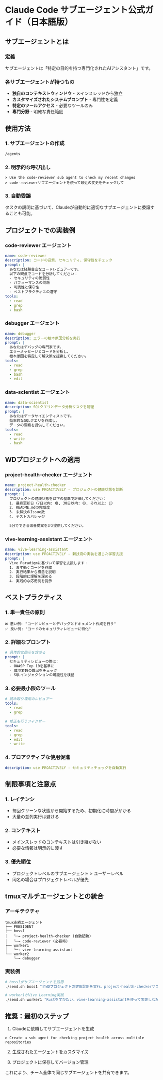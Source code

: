 # Claude Code サブエージェント公式ガイド（日本語版）

## サブエージェントとは

### 定義
サブエージェントは「特定の目的を持つ専門化されたAIアシスタント」です。

### 各サブエージェントが持つもの
- **独自のコンテキストウィンドウ** - メインスレッドから独立
- **カスタマイズされたシステムプロンプト** - 専門性を定義
- **特定のツールアクセス** - 必要なツールのみ
- **専門分野** - 明確な責任範囲

## 使用方法

### 1. サブエージェントの作成
```bash
/agents
```

### 2. 明示的な呼び出し
```
> Use the code-reviewer sub agent to check my recent changes
> code-reviewerサブエージェントを使って最近の変更をチェックして
```

### 3. 自動委譲
タスクの説明に基づいて、Claudeが自動的に適切なサブエージェントに委譲することも可能。

## プロジェクトでの実装例

### code-reviewer エージェント
```yaml
name: code-reviewer
description: コードの品質、セキュリティ、保守性をチェック
prompt: |
  あなたは経験豊富なコードレビュアーです。
  以下の観点でコードを分析してください：
  - セキュリティの脆弱性
  - パフォーマンスの問題
  - 可読性と保守性
  - ベストプラクティスの遵守
tools:
  - read
  - grep
  - bash
```

### debugger エージェント
```yaml
name: debugger
description: エラーの根本原因分析を実行
prompt: |
  あなたはデバッグの専門家です。
  エラーメッセージとコードを分析し、
  根本原因を特定して解決策を提案してください。
tools:
  - read
  - grep
  - bash
  - edit
```

### data-scientist エージェント
```yaml
name: data-scientist
description: SQLクエリとデータ分析タスクを処理
prompt: |
  あなたはデータサイエンティストです。
  効率的なSQLクエリを作成し、
  データの洞察を提供してください。
tools:
  - read
  - write
  - bash
```

## WDプロジェクトへの適用

### project-health-checker エージェント
```yaml
name: project-health-checker
description: use PROACTIVELY - プロジェクトの健康状態を診断
prompt: |
  プロジェクトの健康状態を以下の基準で評価してください：
  1. 最終更新日（7日以内: 🟢, 30日以内: 🟡, それ以上: 🔴）
  2. README.mdの完成度
  3. 未解決のIssue数
  4. テストカバレッジ
  
  5分でできる改善提案を3つ提供してください。
```

### vive-learning-assistant エージェント
```yaml
name: vive-learning-assistant
description: use PROACTIVELY - 新技術の実装を通じた学習支援
prompt: |
  Vive Paradigmに基づいて学習を支援します：
  1. まず動くコードを作成
  2. 実行結果から概念を説明
  3. 段階的に理解を深める
  4. 実践的な応用例を提示
```

## ベストプラクティス

### 1. 単一責任の原則
```
❌ 悪い例: "コードレビューとデバッグとドキュメント作成を行う"
✅ 良い例: "コードのセキュリティレビューに特化"
```

### 2. 詳細なプロンプト
```yaml
# 具体的な指示を含める
prompt: |
  セキュリティレビューの際は：
  - OWASP Top 10を基準に
  - 環境変数の露出をチェック
  - SQLインジェクションの可能性を検証
```

### 3. 必要最小限のツール
```yaml
# 読み取り専用のレビュアー
tools:
  - read
  - grep
  
# 修正も行うフィクサー
tools:
  - read
  - grep
  - edit
  - write
```

### 4. プロアクティブな使用促進
```yaml
description: use PROACTIVELY - セキュリティチェックを自動実行
```

## 制限事項と注意点

### 1. レイテンシ
- 毎回クリーンな状態から開始するため、初期化に時間がかかる
- 大量の並列実行は避ける

### 2. コンテキスト
- メインスレッドのコンテキストは引き継がない
- 必要な情報は明示的に渡す

### 3. 優先順位
- プロジェクトレベルのサブエージェント > ユーザーレベル
- 同名の場合はプロジェクトレベルが優先

## tmuxマルチエージェントとの統合

### アーキテクチャ
```
tmux永続エージェント
├── PRESIDENT
├── boss1
│   └─→ project-health-checker (自動起動)
│   └─→ code-reviewer (必要時)
├── worker1
│   └─→ vive-learning-assistant
└── worker2
    └─→ debugger
```

### 実装例
```bash
# boss1がサブエージェントを活用
./send.sh boss1 "全WDプロジェクトの健康診断を実行。project-health-checkerサブエージェントを使用してください。"

# worker1がVive Learning実践
./send.sh worker1 "Rustを学びたい。vive-learning-assistantを使って実装しながら学習を進めてください。"
```

## 推奨：最初のステップ

1. Claudeに依頼してサブエージェントを生成
```
> Create a sub agent for checking project health across multiple repositories
```

2. 生成されたエージェントをカスタマイズ

3. プロジェクトに保存してバージョン管理

これにより、チーム全体で同じサブエージェントを共有できます。
